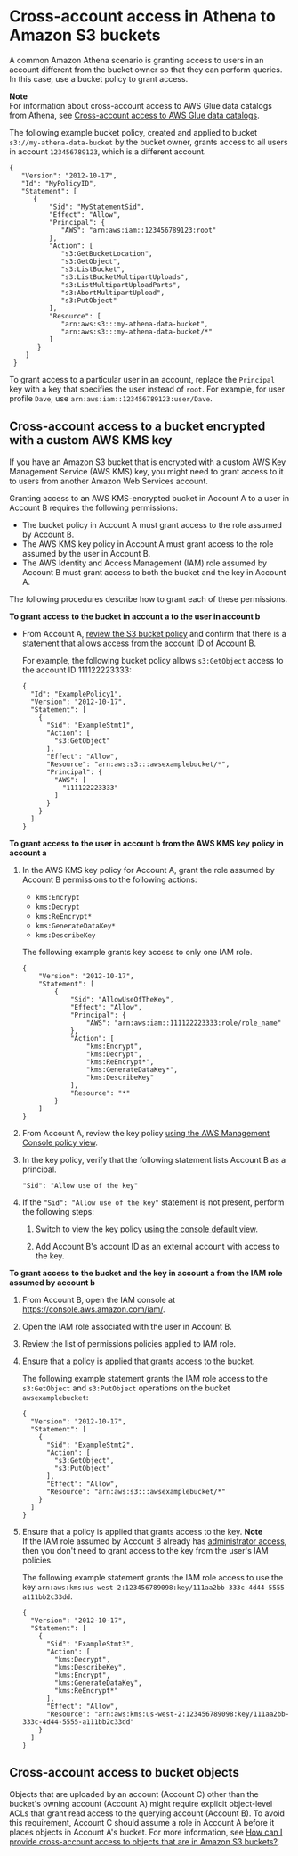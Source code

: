 # Cross\-account access in Athena to Amazon S3 buckets<a name="cross-account-permissions"></a>

A common Amazon Athena scenario is granting access to users in an account different from the bucket owner so that they can perform queries\. In this case, use a bucket policy to grant access\.

**Note**  
 For information about cross\-account access to AWS Glue data catalogs from Athena, see [Cross\-account access to AWS Glue data catalogs](security-iam-cross-account-glue-catalog-access.md)\.

The following example bucket policy, created and applied to bucket `s3://my-athena-data-bucket` by the bucket owner, grants access to all users in account `123456789123`, which is a different account\.

```
{
   "Version": "2012-10-17",
   "Id": "MyPolicyID",
   "Statement": [
      {
          "Sid": "MyStatementSid",
          "Effect": "Allow",
          "Principal": {
             "AWS": "arn:aws:iam::123456789123:root"
          },
          "Action": [
             "s3:GetBucketLocation",
             "s3:GetObject",
             "s3:ListBucket",
             "s3:ListBucketMultipartUploads",
             "s3:ListMultipartUploadParts",
             "s3:AbortMultipartUpload",
             "s3:PutObject"
          ],
          "Resource": [
             "arn:aws:s3:::my-athena-data-bucket",
             "arn:aws:s3:::my-athena-data-bucket/*"
          ]
       }
    ]
 }
```

To grant access to a particular user in an account, replace the `Principal` key with a key that specifies the user instead of `root`\. For example, for user profile `Dave`, use `arn:aws:iam::123456789123:user/Dave`\.

## Cross\-account access to a bucket encrypted with a custom AWS KMS key<a name="cross-account-permissions-kms"></a>

If you have an Amazon S3 bucket that is encrypted with a custom AWS Key Management Service \(AWS KMS\) key, you might need to grant access to it to users from another Amazon Web Services account\.

Granting access to an AWS KMS\-encrypted bucket in Account A to a user in Account B requires the following permissions:
+ The bucket policy in Account A must grant access to the role assumed by Account B\.
+ The AWS KMS key policy in Account A must grant access to the role assumed by the user in Account B\.
+ The AWS Identity and Access Management \(IAM\) role assumed by Account B must grant access to both the bucket and the key in Account A\.

The following procedures describe how to grant each of these permissions\.

**To grant access to the bucket in account a to the user in account b**
+ From Account A, [review the S3 bucket policy](https://docs.aws.amazon.com/AmazonS3/latest/user-guide/add-bucket-policy.html) and confirm that there is a statement that allows access from the account ID of Account B\.

  For example, the following bucket policy allows `s3:GetObject` access to the account ID 111122223333:

  ```
  {
    "Id": "ExamplePolicy1",
    "Version": "2012-10-17",
    "Statement": [
      {
        "Sid": "ExampleStmt1",
        "Action": [
          "s3:GetObject"
        ],
        "Effect": "Allow",
        "Resource": "arn:aws:s3:::awsexamplebucket/*",
        "Principal": {
          "AWS": [
            "111122223333"
          ]
        }
      }
    ]
  }
  ```

**To grant access to the user in account b from the AWS KMS key policy in account a**

1. In the AWS KMS key policy for Account A, grant the role assumed by Account B permissions to the following actions:
   +  `kms:Encrypt` 
   +  `kms:Decrypt` 
   +  `kms:ReEncrypt*` 
   +  `kms:GenerateDataKey*` 
   +  `kms:DescribeKey` 

   The following example grants key access to only one IAM role\.

   ```
   {
       "Version": "2012-10-17",
       "Statement": [
           {
               "Sid": "AllowUseOfTheKey",
               "Effect": "Allow",
               "Principal": {
                   "AWS": "arn:aws:iam::111122223333:role/role_name"
               },
               "Action": [
                   "kms:Encrypt",
                   "kms:Decrypt",
                   "kms:ReEncrypt*",
                   "kms:GenerateDataKey*",
                   "kms:DescribeKey"
               ],
               "Resource": "*"
           }
       ]
   }
   ```

1. From Account A, review the key policy [using the AWS Management Console policy view](https://docs.aws.amazon.com/kms/latest/developerguide/key-policy-modifying.html#key-policy-modifying-how-to-console-policy-view)\.

1. In the key policy, verify that the following statement lists Account B as a principal\.

   ```
   "Sid": "Allow use of the key" 
   ```

1. If the `"Sid": "Allow use of the key"` statement is not present, perform the following steps:

   1. Switch to view the key policy [using the console default view](https://docs.aws.amazon.com/kms/latest/developerguide/key-policy-modifying.html#key-policy-modifying-how-to-console-default-view)\. 

   1.  Add Account B's account ID as an external account with access to the key\.

**To grant access to the bucket and the key in account a from the IAM role assumed by account b**

1. From Account B, open the IAM console at [https://console\.aws\.amazon\.com/iam/](https://console.aws.amazon.com/iam/)\.

1. Open the IAM role associated with the user in Account B\.

1. Review the list of permissions policies applied to IAM role\.

1. Ensure that a policy is applied that grants access to the bucket\.

   The following example statement grants the IAM role access to the `s3:GetObject` and `s3:PutObject` operations on the bucket `awsexamplebucket`:

   ```
   {
     "Version": "2012-10-17",
     "Statement": [
       {
         "Sid": "ExampleStmt2",
         "Action": [
           "s3:GetObject",
           "s3:PutObject"
         ],
         "Effect": "Allow",
         "Resource": "arn:aws:s3:::awsexamplebucket/*"
       }
     ]
   }
   ```

1. Ensure that a policy is applied that grants access to the key\.
**Note**  
If the IAM role assumed by Account B already has [administrator access](https://docs.aws.amazon.com/IAM/latest/UserGuide/getting-started_create-admin-group.html), then you don't need to grant access to the key from the user's IAM policies\.

   The following example statement grants the IAM role access to use the key `arn:aws:kms:us-west-2:123456789098:key/111aa2bb-333c-4d44-5555-a111bb2c33dd`\.

   ```
   {
     "Version": "2012-10-17",
     "Statement": [
       {
         "Sid": "ExampleStmt3",
         "Action": [
           "kms:Decrypt",
           "kms:DescribeKey",
           "kms:Encrypt",
           "kms:GenerateDataKey",
           "kms:ReEncrypt*"
         ],
         "Effect": "Allow",
         "Resource": "arn:aws:kms:us-west-2:123456789098:key/111aa2bb-333c-4d44-5555-a111bb2c33dd"
       }
     ]
   }
   ```

## Cross\-account access to bucket objects<a name="cross-account-permissions-objects"></a>

Objects that are uploaded by an account \(Account C\) other than the bucket's owning account \(Account A\) might require explicit object\-level ACLs that grant read access to the querying account \(Account B\)\. To avoid this requirement, Account C should assume a role in Account A before it places objects in Account A's bucket\. For more information, see [How can I provide cross\-account access to objects that are in Amazon S3 buckets?](https://aws.amazon.com/premiumsupport/knowledge-center/cross-account-access-s3/)\.